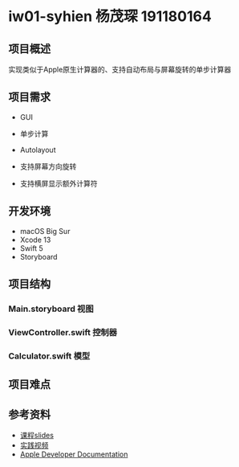 # iw01-syhien 杨茂琛 191180164

## 项目概述

实现类似于Apple原生计算器的、支持自动布局与屏幕旋转的单步计算器



## 项目需求

- GUI

- 单步计算
- Autolayout
- 支持屏幕方向旋转
- 支持横屏显示额外计算符



## 开发环境

- macOS Big Sur
- Xcode 13
- Swift 5
- Storyboard



## 项目结构

### Main.storyboard 视图





### ViewController.swift 控制器





### Calculator.swift 模型





## 项目难点





## 参考资料

- [课程slides](https://njuics.github.io/ios2021/#1)
- [实践视频](https://www.bilibili.com/video/BV1Yr4y1c7HW)
- [Apple Developer Documentation](https://developer.apple.com/documentation/)